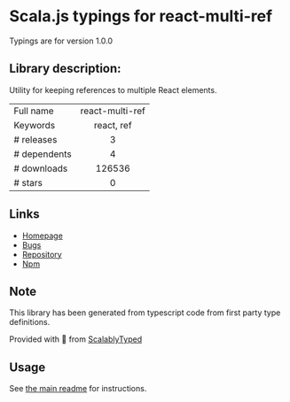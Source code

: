 
# Scala.js typings for react-multi-ref

Typings are for version 1.0.0

## Library description:
Utility for keeping references to multiple React elements.

|                    |                 |
| ------------------ | :-------------: |
| Full name          | react-multi-ref |
| Keywords           | react, ref |
| # releases         | 3 |
| # dependents       | 4 |
| # downloads        | 126536 |
| # stars            | 0 |

## Links
- [Homepage](https://github.com/Macil/react-multi-ref#readme)
- [Bugs](https://github.com/Macil/react-multi-ref/issues)
- [Repository](https://github.com/Macil/react-multi-ref)
- [Npm](https://www.npmjs.com/package/react-multi-ref)
    


## Note
This library has been generated from typescript code from first party type definitions.

Provided with :purple_heart: from [ScalablyTyped](https://github.com/oyvindberg/ScalablyTyped)

## Usage
See [the main readme](../../readme.md) for instructions.


